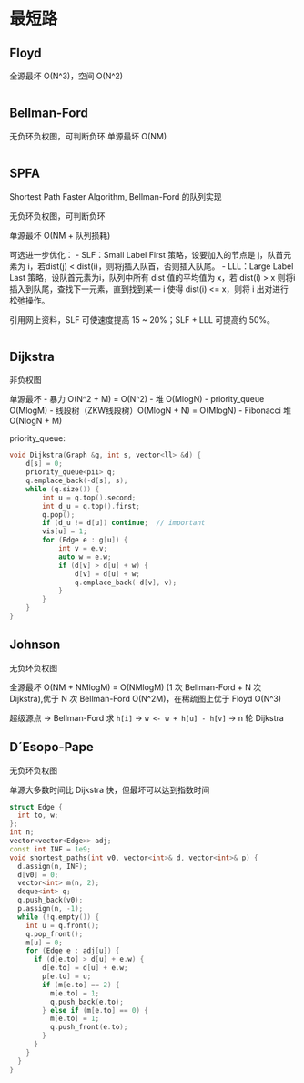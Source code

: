 # 最短路

## Floyd

全源最坏 O(N^3)，空间 O(N^2)

```c++

```
## Bellman-Ford

无负环负权图，可判断负环
单源最坏 O(NM)

```c++

```
## SPFA 

Shortest Path Faster Algorithm, Bellman-Ford 的队列实现

无负环负权图，可判断负环

单源最坏 O(NM + 队列损耗)

可选进一步优化：
    - SLF：Small Label First 策略，设要加入的节点是 j，队首元素为 i，若dist(j) < dist(i)，则将j插入队首，否则插入队尾。
    - LLL：Large Label Last 策略，设队首元素为i，队列中所有 dist 值的平均值为 x，若 dist(i) > x 则将i插入到队尾，查找下一元素，直到找到某一 i 使得 dist(i) <= x，则将 i 出对进行松弛操作。
    
引用网上资料，SLF 可使速度提高 15 ~ 20%；SLF + LLL 可提高约 50%。

```c++

```

## Dijkstra

非负权图

单源最坏
    - 暴力 O(N^2 + M) = O(N^2)
    - 堆 O(MlogN)
    - priority_queue O(MlogM)
    - 线段树（ZKW线段树）O(MlogN + N) = O(MlogN)
    - Fibonacci 堆 O(NlogN + M)

priority_queue:

```c++
void Dijkstra(Graph &g, int s, vector<ll> &d) {
    d[s] = 0;
    priority_queue<pii> q;
    q.emplace_back(-d[s], s);
    while (q.size()) {
        int u = q.top().second;
        int d_u = q.top().first;
        q.pop();
        if (d_u != d[u]) continue;  // important 
        vis[u] = 1;
        for (Edge e : g[u]) {
            int v = e.v;
            auto w = e.w;
            if (d[v] > d[u] + w) {
                d[v] = d[u] + w;
                q.emplace_back(-d[v], v);
            }
        }
    }
}
```

## Johnson

无负环负权图

全源最坏 O(NM + NMlogM) = O(NMlogM) (1 次 Bellman-Ford + N 次 Dijkstra),优于 N 次 Bellman-Ford O(N^2M)，在稀疏图上优于 Floyd O(N^3)

超级源点 -> Bellman-Ford 求 `h[i]` -> `w <- w + h[u] - h[v]` -> n 轮 Dijkstra 

## D´Esopo-Pape

无负环负权图

单源大多数时间比 Dijkstra 快，但最坏可以达到指数时间

```c++
struct Edge {
  int to, w;
};
int n;
vector<vector<Edge>> adj;
const int INF = 1e9;
void shortest_paths(int v0, vector<int>& d, vector<int>& p) {
  d.assign(n, INF);
  d[v0] = 0;
  vector<int> m(n, 2);
  deque<int> q;
  q.push_back(v0);
  p.assign(n, -1);
  while (!q.empty()) {
    int u = q.front();
    q.pop_front();
    m[u] = 0;
    for (Edge e : adj[u]) {
      if (d[e.to] > d[u] + e.w) {
        d[e.to] = d[u] + e.w;
        p[e.to] = u;
        if (m[e.to] == 2) {
          m[e.to] = 1;
          q.push_back(e.to);
        } else if (m[e.to] == 0) {
          m[e.to] = 1;
          q.push_front(e.to);
        }
      }
    }
  }
}
```